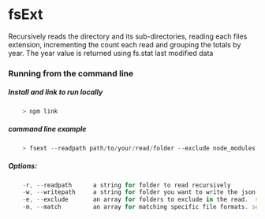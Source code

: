 # fsExt
Recursively reads the directory and its sub-directories, reading each files extension, incrementing the count each read and grouping the totals by year. The year value is returned using fs.stat last modified data

### Running from the command line
##### Install and link to run locally
```javascript
	> npm link
```

##### command line example
```javascript
	> fsext --readpath path/to/your/read/folder --exclude node_modules,local --writepath path/to/your/write/folder --match .html,.css,.py,.js,.json,.as
```

##### Options:
```javascript
	-r, --readpath      a string for folder to read recursively
	-w, --writepath     a string for folder you want to write the json to
	-e, --exclude       an array for folders to exclude in the read.  separate each item with a comma
	-m, --match         an array for matching specific file formats. separate each item with a comma

```
